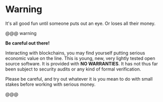 # Warning

It's all good fun until someone puts out an eye. Or loses all their money.

@@@ warning

**Be careful out there!**

Interacting with blockchains, you may find yourself putting serious economic value on the line.
This is young, new, very lightly tested open source software. It is provided with __NO WARRANTIES__.
It has not thus far been subject to security audits or any kind of formal verification.

Please be careful, and try out whatever it is you mean to do with small stakes before working with serious money.

@@@
